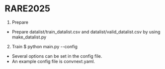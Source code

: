 # RARE2025
1. Prepare
- Prepare datalist/train_datalist.csv and datalist/valid_datalist.csv by using make_datalist.py
2. Train
$ python main.py --config <config>
- Several options can be set in the config file.
- An example config file is convnext.yaml.
